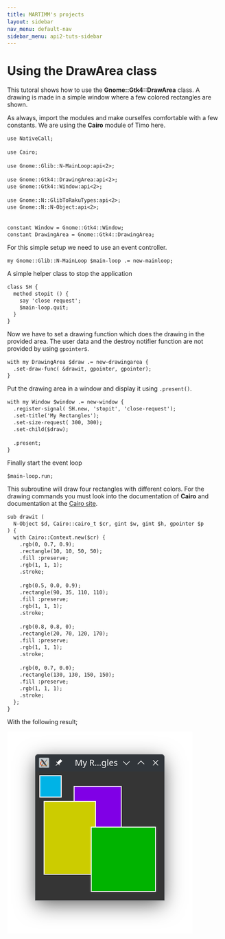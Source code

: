 ```yaml
---
title: MARTIMM's projects
layout: sidebar
nav_menu: default-nav
sidebar_menu: api2-tuts-sidebar
---
```


# Using the DrawArea class

This tutoral shows how to use the **Gnome::Gtk4::DrawArea** class. A drawing is made in a simple window where a few colored rectangles are shown.

As always, import the modules and make ourselfes comfortable with a few constants. We are using the **Cairo** module of Timo here.
```
use NativeCall;

use Cairo;

use Gnome::Glib::N-MainLoop:api<2>;

use Gnome::Gtk4::DrawingArea:api<2>;
use Gnome::Gtk4::Window:api<2>;

use Gnome::N::GlibToRakuTypes:api<2>;
use Gnome::N::N-Object:api<2>;


constant Window = Gnome::Gtk4::Window;
constant DrawingArea = Gnome::Gtk4::DrawingArea;
```

For this simple setup we need to use an event controller.
```
my Gnome::Glib::N-MainLoop $main-loop .= new-mainloop;
```

A simple helper class to stop the application
```
class SH {
  method stopit () {
    say 'close request';
    $main-loop.quit;
  }
}
```

Now we have to set a drawing function which does the drawing in the provided area. The user data and the destroy notifier function are not provided by using `gpointer`s.
```
with my DrawingArea $draw .= new-drawingarea {
  .set-draw-func( &drawit, gpointer, gpointer);
}
```

Put the drawing area in a window and display it using `.present()`.
```
with my Window $window .= new-window {
  .register-signal( SH.new, 'stopit', 'close-request');
  .set-title('My Rectangles');
  .set-size-request( 300, 300);
  .set-child($draw);

  .present;
}
```

Finally start the event loop
```
$main-loop.run;
```

This subroutine will draw four rectangles with different colors. For the drawing commands you must look into the documentation of **Cairo** and documentation at the [Cairo site](https://www.cairographics.org/manual/).
```
sub drawit (
  N-Object $d, Cairo::cairo_t $cr, gint $w, gint $h, gpointer $p
) {
  with Cairo::Context.new($cr) {
    .rgb(0, 0.7, 0.9);
    .rectangle(10, 10, 50, 50);
    .fill :preserve;
    .rgb(1, 1, 1);
    .stroke;

    .rgb(0.5, 0.0, 0.9);
    .rectangle(90, 35, 110, 110);
    .fill :preserve;
    .rgb(1, 1, 1);
    .stroke;

    .rgb(0.8, 0.8, 0);
    .rectangle(20, 70, 120, 170);
    .fill :preserve;
    .rgb(1, 1, 1);
    .stroke;

    .rgb(0, 0.7, 0.0);
    .rectangle(130, 130, 150, 150);
    .fill :preserve;
    .rgb(1, 1, 1);
    .stroke;
  };
}
```

With the following result;

![drawing](asset_files/images/drawing-area1.png)